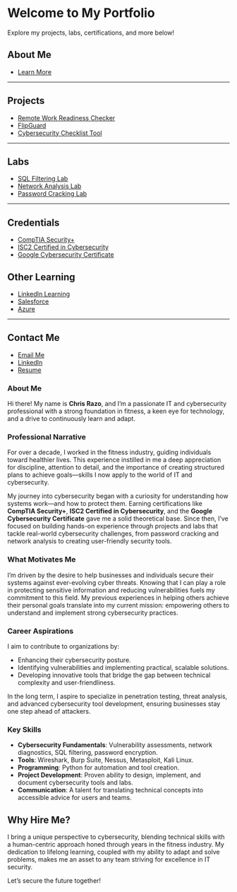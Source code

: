 # Welcome to My Portfolio

Explore my projects, labs, certifications, and more below!

## About Me
- [Learn More](about/about.md)

---

## Projects <a id="projects"></a>
- [Remote Work Readiness Checker](./projects/remote-work-readiness-checker.md)
- [FlipGuard](./projects/flipguard.md)
- [Cybersecurity Checklist Tool](./projects/cybersecurity-checklist-tool.md)

---

## Labs
- [SQL Filtering Lab](./labs/sql-filtering-lab.md)
- [Network Analysis Lab](./labs/network-analysis-lab.md)
- [Password Cracking Lab](./labs/password-cracking-lab.md)

---

## Credentials
- [CompTIA Security+](./certs/comptia.md)
- [ISC2 Certified in Cybersecurity](./certs/isc2.md)
- [Google Cybersecurity Certificate](./certs/google.md)

## Other Learning
- [LinkedIn Learning](./recent/linkedin-learning.md)
- [Salesforce](./recent/salesforce.md)
- [Azure](./recent/azure.md)

---

## Contact Me
- [Email Me](mailto:christopher.razo@icloud.com)
- [LinkedIn](https://linkedin.com/in/christopher-razo)
- [Resume](assets/resume/cr-resume.pdf)

### **About Me**

Hi there! My name is **Chris Razo**, and I’m a passionate IT and cybersecurity professional with a strong foundation in fitness, a keen eye for technology, and a drive to continuously learn and adapt.

### **Professional Narrative**
For over a decade, I worked in the fitness industry, guiding individuals toward healthier lives. This experience instilled in me a deep appreciation for discipline, attention to detail, and the importance of creating structured plans to achieve goals—skills I now apply to the world of IT and cybersecurity.

My journey into cybersecurity began with a curiosity for understanding how systems work—and how to protect them. Earning certifications like **CompTIA Security+**, **ISC2 Certified in Cybersecurity**, and the **Google Cybersecurity Certificate** gave me a solid theoretical base. Since then, I’ve focused on building hands-on experience through projects and labs that tackle real-world cybersecurity challenges, from password cracking and network analysis to creating user-friendly security tools.

### **What Motivates Me**
I’m driven by the desire to help businesses and individuals secure their systems against ever-evolving cyber threats. Knowing that I can play a role in protecting sensitive information and reducing vulnerabilities fuels my commitment to this field. My previous experiences in helping others achieve their personal goals translate into my current mission: empowering others to understand and implement strong cybersecurity practices.

### **Career Aspirations**
I aim to contribute to organizations by:
- Enhancing their cybersecurity posture.
- Identifying vulnerabilities and implementing practical, scalable solutions.
- Developing innovative tools that bridge the gap between technical complexity and user-friendliness.

In the long term, I aspire to specialize in penetration testing, threat analysis, and advanced cybersecurity tool development, ensuring businesses stay one step ahead of attackers.

### **Key Skills**
- **Cybersecurity Fundamentals**: Vulnerability assessments, network diagnostics, SQL filtering, password encryption.
- **Tools**: Wireshark, Burp Suite, Nessus, Metasploit, Kali Linux.
- **Programming**: Python for automation and tool creation.
- **Project Development**: Proven ability to design, implement, and document cybersecurity tools and labs.
- **Communication**: A talent for translating technical concepts into accessible advice for users and teams.

## **Why Hire Me?**
I bring a unique perspective to cybersecurity, blending technical skills with a human-centric approach honed through years in the fitness industry. My dedication to lifelong learning, coupled with my ability to adapt and solve problems, makes me an asset to any team striving for excellence in IT security.

Let’s secure the future together!
